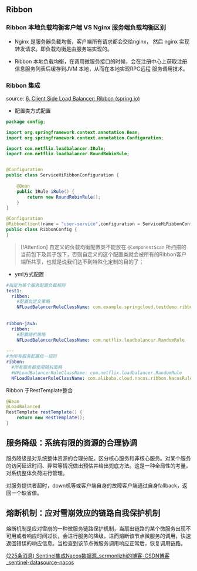 ## Ribbon
### Ribbon 本地负载均衡客户端 VS Nginx 服务端负载均衡区别

-   Nginx 是服务器负载均衡，客户端所有请求都会交给nginx， 然后 nginx 实现转发请求。即负载均衡是由服务端实现的。
    
-   Ribbon 本地负载均衡，在调用微服务接口的时候，会在注册中心上获取注册信息服务列表后缓存到JVM 本地，从而在本地实现RPC远程 服务调用技术。


### Ribbon 集成
source: [6. Client Side Load Balancer: Ribbon (spring.io)](https://cloud.spring.io/spring-cloud-netflix/multi/multi_spring-cloud-ribbon.html)

- 配置类方式配置
```java
package config;

import org.springframework.context.annotation.Bean;
import org.springframework.context.annotation.Configuration;

import com.netflix.loadbalancer.IRule;
import com.netflix.loadbalancer.RoundRobinRule;


@Configuration
public class ServiceHiRibbonConfiguration {
	
	@Bean
	public IRule iRule() {
		return new RoundRobinRule();
	}
}
```

```java
@Configuration
@RibbonClient(name = "user-service",configuration = ServiceHiRibbonConfiguration.class)
public class RibbonConfig {
}
```

>[!Attention]
自定义的负载均衡配置类不能放在 `@ComponentScan` 所扫描的当前包下及其子包下，否则自定义的这个配置类就会被所有的Ribbon客户端所共享，也就是说我们达不到特殊化定制的目的了；

- yml方式配置
```yaml
#指定为某个服务配置负载规则
test1:
  ribbon:
    #配置自定义策略
    NFLoadBalancerRuleClassName: com.example.springcloud.testdemo.ribbonConfig.MyRule
 
 
ribbon-java:
  ribbon:
    #配置随机策略
    NFLoadBalancerRuleClassName: com.netflix.loadbalancer.RandomRule
 
---
#为所有服务配置统一规则
ribbon:
  #所有服务都使用随机策略
  #NFLoadBalancerRuleClassName: com.netflix.loadbalancer.RandomRule
  NFLoadBalancerRuleClassName: com.alibaba.cloud.nacos.ribbon.NacosRule  #指定使用Nacos提供的负载均衡策略（优先调用同一集群的实例，基于随机&权重）
```

Ribbon 于RestTemplate整合
```java
@Bean
@LoadBalanced
RestTemplate restTemplate() {
	return new RestTemplate();
}
```


## 服务降级：系统有限的资源的合理协调

服务降级是对系统整体资源的合理分配。区分核心服务和非核心服务。对某个服务的访问延迟时间、异常等情况做出预估并给出兜底方法。这是一种全局性的考量，对系统整体负荷进行管理。

对服务提供者超时，down机等或客户端自身的故障客户端通过自身fallback，返回一个缺省值。


## 熔断机制：应对雪崩效应的链路自我保护机制

熔断机制是应对雪崩的一种微服务链路保护机制，当扇出链路的某个微服务出现不可用或者响应时间过长，会进行服务的降级，进而熔断该节点微服务的调用，快速返回错误的响应信息。当检查到该节点微服务调用响应正常后，恢复调用链路。


[(225条消息) Sentinel集成Nacos数据源_sermonlizhi的博客-CSDN博客_sentinel-datasource-nacos](https://blog.csdn.net/sermonlizhi/article/details/123009182)